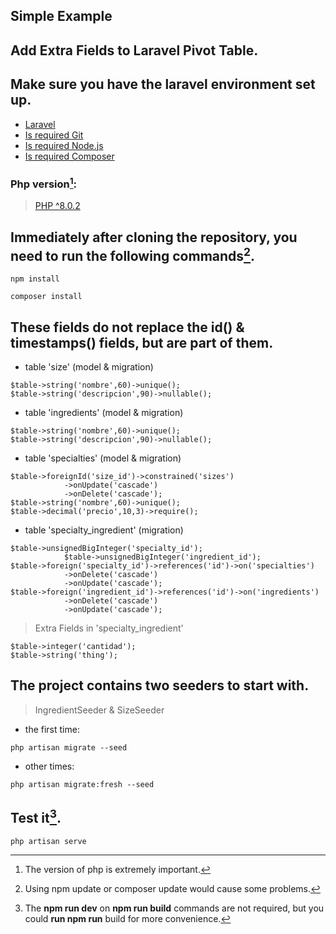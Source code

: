 ## Simple Example
## Add Extra Fields to Laravel Pivot Table.

## Make sure you have the laravel environment set up.

+ [Laravel](https://github.com/laravel/laravel)
+ [Is required Git](https://git-scm.com/download/win)
+ [Is required Node.js](https://nodejs.org/en/)
+ [Is required Composer](https://getcomposer.org/doc/00-intro.md#installation-windows)

### Php version[^1]:
> [PHP ^8.0.2](https://sourceforge.net/projects/xampp/files/XAMPP%20Windows/)

## Immediately after cloning the repository, you need to run the following commands[^2].
~~~
npm install
~~~
~~~
composer install
~~~

## These fields do not replace the id() & timestamps() fields, but are part of them.

* table 'size' (model & migration)
~~~
$table->string('nombre',60)->unique();
$table->string('descripcion',90)->nullable();
~~~
* table 'ingredients' (model & migration)
~~~
$table->string('nombre',60)->unique();
$table->string('descripcion',90)->nullable();
~~~
* table 'specialties' (model & migration)
~~~
$table->foreignId('size_id')->constrained('sizes')
            ->onUpdate('cascade')
            ->onDelete('cascade');
$table->string('nombre',60)->unique();
$table->decimal('precio',10,3)->require();
~~~
* table 'specialty_ingredient' (migration)
~~~
$table->unsignedBigInteger('specialty_id');
            $table->unsignedBigInteger('ingredient_id');
$table->foreign('specialty_id')->references('id')->on('specialties')
            ->onDelete('cascade')
            ->onUpdate('cascade');
$table->foreign('ingredient_id')->references('id')->on('ingredients')
            ->onDelete('cascade')
            ->onUpdate('cascade');
~~~
> Extra Fields in 'specialty_ingredient'
~~~
$table->integer('cantidad');
$table->string('thing');
~~~

## The project contains two seeders to start with.
> IngredientSeeder & SizeSeeder
* the first time:
~~~
php artisan migrate --seed
~~~
* other times:
~~~
php artisan migrate:fresh --seed
~~~

## Test it[^3].
~~~
php artisan serve
~~~

[^1]: The version of php is extremely important.
[^2]: Using npm update or composer update would cause some problems.
[^3]: The **npm run dev** on **npm run build** commands are not required, but you could **run npm run** build for more convenience.
